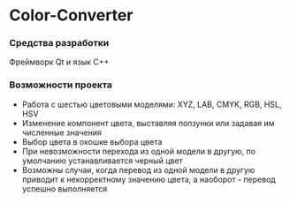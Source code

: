 # Color-Converter
### Средства разработки
Фреймворк Qt и язык C++
### Возможности проекта
* Работа с шестью цветовыми моделями: XYZ, LAB, CMYK, RGB, HSL, HSV
* Изменение компонент цвета, выставляя ползунки или задавая им численные значения
* Выбор цвета в окошке выбора цвета
* При невозможности перехода из одной модели в другую, по умолчанию устанавливается черный цвет
* Возможны случаи, когда перевод из одной модели в другую приводит к некорректному значению цвета, а наоборот - перевод успешно выполняется
  
